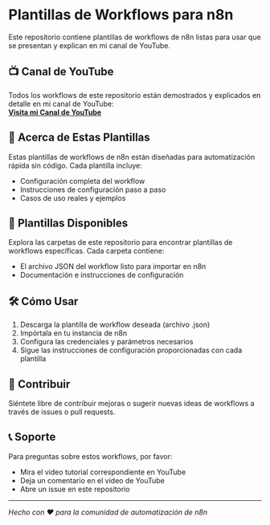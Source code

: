 # Plantillas de Workflows para n8n

Este repositorio contiene plantillas de workflows de n8n listas para usar que se presentan y explican en mi canal de YouTube.

## 📺 Canal de YouTube

Todos los workflows de este repositorio están demostrados y explicados en detalle en mi canal de YouTube:  
**[Visita mi Canal de YouTube](https://www.youtube.com/channel/UCxa-zBcaU93Ha9vbtSGvuUg)**

## 🚀 Acerca de Estas Plantillas

Estas plantillas de workflows de n8n están diseñadas para automatización rápida sin código. Cada plantilla incluye:

- Configuración completa del workflow
- Instrucciones de configuración paso a paso
- Casos de uso reales y ejemplos

## 📁 Plantillas Disponibles

Explora las carpetas de este repositorio para encontrar plantillas de workflows específicas. Cada carpeta contiene:

- El archivo JSON del workflow listo para importar en n8n
- Documentación e instrucciones de configuración

## 🛠️ Cómo Usar

1. Descarga la plantilla de workflow deseada (archivo .json)
2. Impórtala en tu instancia de n8n
3. Configura las credenciales y parámetros necesarios
4. Sigue las instrucciones de configuración proporcionadas con cada plantilla

## 🤝 Contribuir

Siéntete libre de contribuir mejoras o sugerir nuevas ideas de workflows a través de issues o pull requests.

## 📞 Soporte

Para preguntas sobre estos workflows, por favor:

- Mira el video tutorial correspondiente en YouTube
- Deja un comentario en el video de YouTube
- Abre un issue en este repositorio

---

_Hecho con ❤️ para la comunidad de automatización de n8n_
